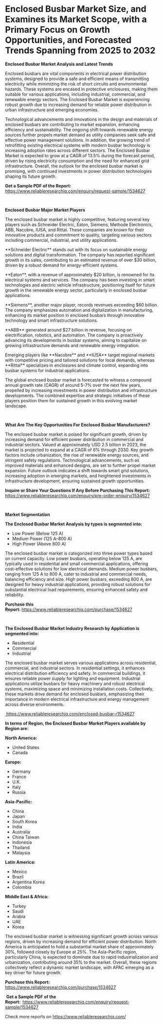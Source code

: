 <p><h1>Enclosed Busbar Market Size, and Examines its Market Scope, with a Primary Focus on Growth Opportunities, and Forecasted Trends Spanning from 2025 to 2032</h1></p><p><strong>Enclosed Busbar Market Analysis and Latest Trends</strong></p>
<p><p>Enclosed busbars are vital components in electrical power distribution systems, designed to provide a safe and efficient means of transmitting electricity while minimizing the risk of short circuits and environmental hazards. These systems are encased in protective enclosures, making them suitable for various applications, including industrial, commercial, and renewable energy sectors. The Enclosed Busbar Market is experiencing robust growth due to increasing demand for reliable power distribution in urban infrastructure and emerging economies. </p><p>Technological advancements and innovations in the design and materials of enclosed busbars are contributing to market expansion, enhancing efficiency and sustainability. The ongoing shift towards renewable energy sources further propels market demand as utility companies seek safe and effective power management solutions. In addition, the growing trend of retrofitting existing electrical systems with modern busbar technology is increasing adoption rates across different sectors. The Enclosed Busbar Market is expected to grow at a CAGR of 13.5% during the forecast period, driven by rising electricity consumption and the need for enhanced grid infrastructure. Overall, the outlook for the enclosed busbar market is promising, with continued investments in power distribution technologies shaping its future growth.</p></p>
<p><strong>Get a Sample PDF of the Report:&nbsp;</strong> <a href="https://www.reliableresearchiq.com/enquiry/request-sample/1534627?utm_campaign=3180&utm_medium=2&utm_source=Github&utm_content=ia&utm_term=07042025&utm_id=enclosed-busbar">https://www.reliableresearchiq.com/enquiry/request-sample/1534627</a></p>
<p>&nbsp;</p>
<p><strong>Enclosed Busbar Major Market Players</strong></p>
<p><p>The enclosed busbar market is highly competitive, featuring several key players such as Schneider Electric, Eaton, Siemens, Methode Electronics, ABB, Nacobre, IUSA, and Rittal. These companies are known for their innovative products and commitment to quality, targeting various sectors including commercial, industrial, and utility applications.</p><p>**Schneider Electric** stands out with its focus on sustainable energy solutions and digital transformation. The company has reported significant growth in its sales, contributing to an estimated revenue of over $30 billion, driven by a robust demand for energy-efficient systems.</p><p>**Eaton**, with a revenue of approximately $20 billion, is renowned for its electrical systems and services. The company has been investing in smart technologies and electric vehicle infrastructure, positioning itself for future growth in the renewable energy sector, particularly in enclosed busbar applications.</p><p>**Siemens**, another major player, records revenues exceeding $60 billion. The company emphasizes automation and digitalization in manufacturing, enhancing its market position in enclosed busbars through innovative technology and smart infrastructure solutions.</p><p>**ABB** generated around $27 billion in revenue, focusing on electrification, robotics, and automation. The company is proactively advancing its developments in busbar systems, aiming to capitalize on growing infrastructure demands and renewable energy integration.</p><p>Emerging players like **Nacobre** and **IUSA** target regional markets with competitive pricing and tailored solutions for local demands, whereas **Rittal** specializes in enclosures and climate control, expanding into busbar systems for industrial applications.</p><p>The global enclosed busbar market is forecasted to witness a compound annual growth rate (CAGR) of around 5-7% over the next few years, propelled by increasing investments in power distribution and infrastructure developments. The combined expertise and strategic initiatives of these players position them for sustained growth in this evolving market landscape.</p></p>
<p>&nbsp;</p>
<p><strong>What Are The Key Opportunities For Enclosed Busbar Manufacturers?</strong></p>
<p><p>The enclosed busbar market is poised for significant growth, driven by increasing demand for efficient power distribution in commercial and industrial sectors. Valued at approximately USD 2.5 billion in 2023, the market is projected to expand at a CAGR of 6% through 2030. Key growth factors include urbanization, the rise of renewable energy sources, and stringent safety regulations. Technological advancements, such as improved materials and enhanced designs, are set to further propel market expansion. Future outlook indicates a shift towards smart grid solutions, increasing adoption in emerging markets, and heightened investments in infrastructure development, ensuring sustained growth opportunities.</p></p>
<p><strong>Inquire or Share Your Questions If Any Before Purchasing This Report:</strong> <a href="https://www.reliableresearchiq.com/enquiry/pre-order-enquiry/1534627?utm_campaign=3180&utm_medium=2&utm_source=Github&utm_content=ia&utm_term=07042025&utm_id=enclosed-busbar">https://www.reliableresearchiq.com/enquiry/pre-order-enquiry/1534627</a></p>
<p>&nbsp;</p>
<p><strong>Market Segmentation</strong></p>
<p><strong>The Enclosed Busbar Market Analysis by types is segmented into:</strong></p>
<p><ul><li>Low Power (Below 125 A)</li><li>Medium Power (125 A–800 A)</li><li>High Power (Above 800 A)</li></ul></p>
<p><p>The enclosed busbar market is categorized into three power types based on current capacity. Low power busbars, operating below 125 A, are typically used in residential and small commercial applications, offering cost-effective solutions for low electrical demands. Medium power busbars, ranging from 125 A to 800 A, cater to industrial and commercial needs, balancing efficiency and size. High power busbars, exceeding 800 A, are designed for heavy industrial applications, providing robust solutions for substantial electrical load requirements, ensuring enhanced safety and reliability.</p></p>
<p><strong>Purchase this Report:&nbsp;</strong><a href="https://www.reliableresearchiq.com/purchase/1534627?utm_campaign=3180&utm_medium=2&utm_source=Github&utm_content=ia&utm_term=07042025&utm_id=enclosed-busbar">https://www.reliableresearchiq.com/purchase/1534627</a></p>
<p>&nbsp;</p>
<p><strong>The Enclosed Busbar Market Industry Research by Application is segmented into:</strong></p>
<p><ul><li>Residential</li><li>Commercial</li><li>Industrial</li></ul></p>
<p><p>The enclosed busbar market serves various applications across residential, commercial, and industrial sectors. In residential settings, it enhances electrical distribution efficiency and safety. In commercial buildings, it ensures reliable power supply for lighting and equipment. Industrial applications utilize busbars for heavy machinery and robust electrical systems, maximizing space and minimizing installation costs. Collectively, these markets drive demand for enclosed busbars, emphasizing their importance in modern electrical infrastructure and energy management across diverse environments.</p></p>
<p><a href="https://www.reliableresearchiq.com/enclosed-busbar-r1534627?utm_campaign=3180&utm_medium=2&utm_source=Github&utm_content=ia&utm_term=07042025&utm_id=enclosed-busbar">&nbsp;https://www.reliableresearchiq.com/enclosed-busbar-r1534627</a></p>
<p><strong>In terms of Region, the Enclosed Busbar Market Players available by Region are:</strong></p>
<p>
    <p> <strong> North America: </strong>
        <ul>
            <li>United States</li>
            <li>Canada</li>
        </ul>
        </p> 
    <p> <strong> Europe: </strong>
        <ul>
            <li>Germany</li>
            <li>France</li>
            <li>U.K.</li>
            <li>Italy</li>
            <li>Russia</li>
        </ul>
        </p> 
    <p> <strong> Asia-Pacific: </strong>
        <ul>
            <li>China</li>
            <li>Japan</li>
            <li>South Korea</li>
            <li>India</li>
            <li>Australia</li>
            <li>China Taiwan</li>
            <li>Indonesia</li>
            <li>Thailand</li>
            <li>Malaysia</li>
        </ul>
        </p> 
    <p> <strong> Latin America: </strong>
        <ul>
            <li>Mexico</li>
            <li>Brazil</li>
            <li>Argentina Korea</li>
            <li>Colombia</li>
        </ul>
        </p> 
    <p> <strong> Middle East & Africa: </strong>
        <ul>
            <li>Turkey</li>
            <li>Saudi</li>
            <li>Arabia</li>
            <li>UAE</li>
            <li>Korea</li>
        </ul>
    </p>
    </p>
<p><p>The enclosed busbar market is witnessing significant growth across various regions, driven by increasing demand for efficient power distribution. North America is anticipated to hold a substantial market share of approximately 30%, followed closely by Europe at 25%. The Asia-Pacific region, particularly China, is expected to dominate due to rapid industrialization and urbanization, contributing around 35% to the market. Overall, these regions collectively reflect a dynamic market landscape, with APAC emerging as a key driver for future growth.</p></p>
<p><strong>Purchase this Report: </strong><a href="https://www.reliableresearchiq.com/purchase/1534627?utm_campaign=3180&utm_medium=2&utm_source=Github&utm_content=ia&utm_term=07042025&utm_id=enclosed-busbar">https://www.reliableresearchiq.com/purchase/1534627</a></p>
<p>&nbsp;<strong>Get a Sample PDF of the Report:&nbsp;&nbsp;</strong><a href="https://www.reliableresearchiq.com/enquiry/request-sample/1534627?utm_campaign=3180&utm_medium=2&utm_source=Github&utm_content=ia&utm_term=07042025&utm_id=enclosed-busbar">https://www.reliableresearchiq.com/enquiry/request-sample/1534627</a></p>
<p><strong></strong></p>
<p>Check more reports on <a href="https://www.reliableresearchiq.com/?utm_campaign=3180&utm_medium=2&utm_source=Github&utm_content=ia&utm_term=07042025&utm_id=enclosed-busbar">https://www.reliableresearchiq.com/</a></p>